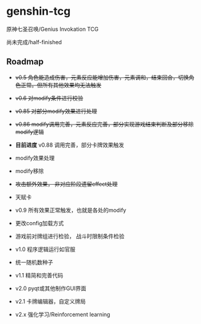 # genshin-tcg
原神七圣召唤/Genius Invokation TCG

尚未完成/half-finished

## Roadmap

* ~~v0.5 角色能造成伤害，元素反应能增加伤害，元素调和，结束回合，切换角色正常。但所有其他效果均无法触发~~

* ~~v0.6 对modify条件进行校验~~

* ~~v0.85 对部分modify效果进行处理~~

* ~~v0.86 modify调用完善，元素反应完善，部分实现游戏结束判断及部分移除modify逻辑~~ 

* **目前进度** v0.88 调用完善，部分卡牌效果触发

* modify效果处理

* modify移除

* ~~攻击额外效果， 非对应阶段遗留effect处理~~

* 天赋卡

* v0.9 所有效果正常触发，也就是各处的modify

* 更改config加载方式

* 游戏前对牌组进行检验， 战斗时限制条件检验

* v1.0 程序逻辑运行如官服

* 统一随机数种子

* v1.1 精简和完善代码

* v2.0 pyqt或其他制作GUI界面

* v2.1 卡牌编辑器，自定义牌局

* v2.x 强化学习/Reinforcement learning


